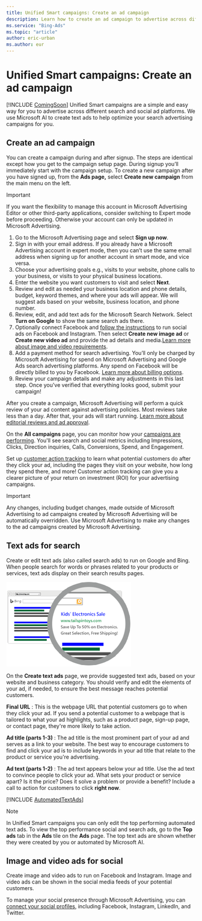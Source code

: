 ```yaml
---
title: Unified Smart campaigns: Create an ad campaign
description: Learn how to create an ad campaign to advertise across different search and social ad platforms.
ms.service: "Bing-Ads"
ms.topic: "article"
author: eric-urban
ms.author: eur
---
```


# Unified Smart campaigns: Create an ad campaign

[!INCLUDE [ComingSoon](./includes/ComingSoon.md)]
Unified Smart campaigns are a simple and easy way for you to advertise across different search and social ad platforms. We use Microsoft AI to create text ads to help optimize your search advertising campaigns for you.

## Create an ad campaign

You can create a campaign during and after signup. The steps are identical except how you get to the campaign setup page. During signup you’ll immediately start with the campaign setup. To create a new campaign after you have signed up, from the **Ads page,** select **Create new campaign** from the main menu on the left.

> [!IMPORTANT]
> If you want the flexibility to manage this account in Microsoft Advertising Editor or other third-party applications, consider switching to Expert mode before proceeding. Otherwise your account can only be updated in Microsoft Advertising.

1. Go to the Microsoft Advertising page and select **Sign up now**.
1. Sign in with your email address. If you already have a Microsoft Advertising account in expert mode, then you can’t use the same email address when signing up for another account in smart mode, and vice versa.
1. Choose your advertising goals e.g., visits to your website, phone calls to your business, or visits to your physical business locations.
1. Enter the website you want customers to visit and select **Next**.
1. Review and edit as needed your business location and phone details, budget, keyword themes, and where your ads will appear. We will suggest ads based on your website, business location, and phone number.
1. Review, edit, and add text ads for the Microsoft Search Network. Select **Turn on Google** to show the same search ads there.
1. Optionally connect Facebook and [follow the instructions](./hlp_DMC_CONC_AccountSettings.md) to run social ads on Facebook and Instagram. Then select **Create new image ad** or **Create new video ad** and provide the ad details and media.[Learn more about image and video requirements](./hlp_DMC_CONC_ImageVideoRequirements.md).
1. Add a payment method for search advertising. You’ll only be charged by Microsoft Advertising for spend on Microsoft Advertising and Google Ads search advertising platforms. Any spend on Facebook will be directly billed to you by Facebook. [Learn more about billing options](./hlp_BA_PROC_AddBilling.md).
1. Review your campaign details and make any adjustments in this last step. Once you've verified that everything looks good, submit your campaign!

After you create a campaign, Microsoft Advertising will perform a quick review of your ad content against advertising policies. Most reviews take less than a day. After that, your ads will start running. [Learn more about editorial reviews and ad approval](./hlp_DMC_CONC_UnderstandDisapprovedAds.md).

On the **All campaigns** page, you can monitor how your [campaigns are performing](./hlp_DMC_CONC_CampaignPerformance.md). You'll see search and social metrics including Impressions, Clicks, Direction inquiries, Calls, Conversions, Spend, and Engagement.

Set up [customer action tracking](./hlp_BA_CONC_SmartCT_AddTag.md) to learn what potential customers do after they click your ad, including the pages they visit on your website, how long they spend there, and more! Customer action tracking can give you a clearer picture of your return on investment (ROI) for your advertising campaigns.

> [!IMPORTANT]
> Any changes, including budget changes, made outside of Microsoft Advertising to ad campaigns created by Microsoft Advertising will be automatically overridden. Use Microsoft Advertising to make any changes to the ad campaigns created by Microsoft Advertising.

## Text ads for search

Create or edit text ads (also called search ads) to run on Google and Bing. When people search for words or phrases related to your products or services, text ads display on their search results pages.

![Example of a text ad displaying on a search results page.](../images/BA_Conc_NewAdv_SERP.png)

On the **Create text ads** page, we provide suggested text ads, based on your website and business category. You should verify and edit the elements of your ad, if needed, to ensure the best message reaches potential customers.

**Final URL** : This is the webpage URL that potential customers go to when they click your ad. If you send a potential customer to a webpage that is tailored to what your ad highlights, such as a product page, sign-up page, or contact page, they're more likely to take action.

**Ad title (parts 1-3)** : The ad title is the most prominent part of your ad and serves as a link to your website. The best way to encourage customers to find and click your ad is to include keywords in your ad title that relate to the product or service you're advertising.

**Ad text (parts 1-2)** : The ad text appears below your ad title. Use the ad text to convince people to click your ad. What sets your product or service apart? Is it the price? Does it solve a problem or provide a benefit? Include a call to action for customers to click **right now**.

[!INCLUDE [AutomatedTextAds](./includes/AutomatedTextAds.md)]
> [!NOTE]
> In Unified Smart campaigns you can only edit the top performing automated text ads. To view the top performance social and search ads, go to the **Top ads** tab in the **Ads** tile on the **Ads** page. The top text ads are shown whether they were created by you or automated by Microsoft AI.

## Image and video ads for social

Create image and video ads to run on Facebook and Instagram. Image and video ads can be shown in the social media feeds of your potential customers.

To manage your social presence through Microsoft Advertising, you can [connect your social profiles](./hlp_DMC_CONC_AccountSettings.md), including Facebook, Instagram, LinkedIn, and Twitter.


